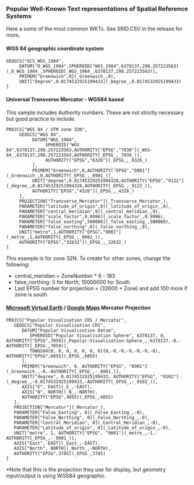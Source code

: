 ### Popular Well-Known Text representations of Spatial Reference Systems

Here a some of the most common WKTs. See SRID.CSV in the release for more,

#### WGS 84 geographic coordinate system
```
GEOGCS["GCS_WGS_1984",
     DATUM["D_WGS_1984",SPHEROID["WGS_1984",6378137,298.257223563](_D_WGS_1984_,SPHEROID[_WGS_1984_,6378137,298.257223563)],
     PRIMEM["Greenwich",0](_Greenwich_,0),
     UNIT["Degree",0.0174532925199433](_Degree_,0.0174532925199433)
]
```

#### Universal Transverse Mercator - WGS84 based
This sample includes Authority numbers. These are not strictly necessary but good practice to include.
```
PROJCS["WGS 84 / UTM zone 32N",
     GEOGCS["WGS 84",
          DATUM["WGS_1984",
               SPHEROID["WGS 84",6378137,298.257223563,AUTHORITY["EPSG","7030"](_WGS-84_,6378137,298.257223563,AUTHORITY[_EPSG_,_7030_)],
               AUTHORITY["EPSG","6326"](_EPSG_,_6326_)
          ],
          PRIMEM["Greenwich",0,AUTHORITY["EPSG","8901"](_Greenwich_,0,AUTHORITY[_EPSG_,_8901_)],
          UNIT["degree",0.01745329251994328,AUTHORITY["EPSG","9122"](_degree_,0.01745329251994328,AUTHORITY[_EPSG_,_9122_)],
          AUTHORITY["EPSG","4326"](_EPSG_,_4326_)
     ],
     PROJECTION["Transverse_Mercator"](_Transverse_Mercator_),
     PARAMETER["latitude_of_origin",0](_latitude_of_origin_,0),
     PARAMETER["central_meridian",9](_central_meridian_,9),
     PARAMETER["scale_factor",0.9996](_scale_factor_,0.9996),
     PARAMETER["false_easting",500000](_false_easting_,500000),
     PARAMETER["false_northing",0](_false_northing_,0),
     UNIT["metre",1,AUTHORITY["EPSG","9001"](_metre_,1,AUTHORITY[_EPSG_,_9001_)],
     AUTHORITY["EPSG","32632"](_EPSG_,_32632_)
]
```
This example is for zone 32N. To create for other zones, change the following:
* central_meridian = ZoneNumber * 6 - 183
* false_northing: 0 for North, 10000000 for South.
* Last EPSG number for projection = (32600 + Zone) and add 100 more if zone is south.

#### [Microsoft Virtual Earth](http://maps.live.com) / [Google Maps](http://maps.google.com) Mercator Projection
```
PROJCS["Popular Visualisation CRS / Mercator", 
   GEOGCS["Popular Visualisation CRS", 
      DATUM["Popular Visualisation Datum", 
         SPHEROID["Popular Visualisation Sphere", 6378137, 0, AUTHORITY["EPSG",7059](_Popular-Visualisation-Sphere_,-6378137,-0,-AUTHORITY[_EPSG_,7059)],
         TOWGS84[0, 0, 0, 0, 0, 0, 0](0,-0,-0,-0,-0,-0,-0), AUTHORITY["EPSG",6055](_EPSG_,6055)
      ],
      PRIMEM["Greenwich", 0, AUTHORITY["EPSG", "8901"](_Greenwich_,-0,-AUTHORITY[_EPSG_,-_8901_)], 
      UNIT["degree", 0.0174532925199433, AUTHORITY["EPSG", "9102"](_degree_,-0.0174532925199433,-AUTHORITY[_EPSG_,-_9102_)], 
      AXIS["E", EAST](_E_,-EAST), 
      AXIS["N", NORTH](_N_,-NORTH), 
      AUTHORITY["EPSG",4055](_EPSG_,4055)
   ], 
   PROJECTION["Mercator"](_Mercator_), 
   PARAMETER["False_Easting", 0](_False_Easting_,-0), 
   PARAMETER["False_Northing", 0](_False_Northing_,-0), 
   PARAMETER["Central_Meridian", 0](_Central_Meridian_,-0), 
   PARAMETER["Latitude_of_origin", 0](_Latitude_of_origin_,-0), 
   UNIT["metre", 1, AUTHORITY["EPSG", "9001"](_metre_,-1,-AUTHORITY[_EPSG_,-_9001_)], 
   AXIS["East", EAST](_East_,-EAST), 
   AXIS["North", NORTH](_North_,-NORTH), 
   AUTHORITY["EPSG",3785](_EPSG_,3785)
]  
```
*Note that this is the projection they use for display, but geometry input/output is using WGS84 geographic.